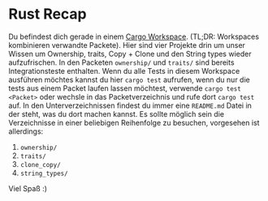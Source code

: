 # Rust Recap

Du befindest dich gerade in einem [Cargo Workspace](https://doc.rust-lang.org/book/ch14-03-cargo-workspaces.html). (TL;DR: Workspaces kombinieren verwandte Packete). Hier sind vier Projekte drin um unser Wissen um Ownership, traits, Copy + Clone und den String types wieder aufzufrischen.
In den Packeten `ownership/` und `traits/` sind bereits Integrationsteste enthalten.
Wenn du alle Tests in diesem Workspace ausführen möchtes kannst du hier `cargo test` aufrufen,
wenn du nur die tests aus einem Packet laufen lassen möchtest,
verwende `cargo test <Packet>` oder wechsle in das Packetverzeichnis und rufe dort `cargo test` auf.
In den Unterverzeichnissen findest du immer eine `README.md` Datei in der steht, was du dort machen kannst.
Es sollte möglich sein die Verzeichnisse in einer beliebigen Reihenfolge zu besuchen, vorgesehen ist allerdings:

1. `ownership/`
2. `traits/`
3. `clone_copy/`
4. `string_types/`

Viel Spaß :)
